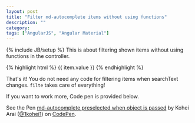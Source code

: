 ```yaml
---
layout: post
title: "Filter md-autocomplete items without using functions"
description: ""
category: 
tags: ["AngularJS", "Angular Material"]
---
```

{% include JB/setup %}
This is about filtering shown items without using functions in the controller.

{% highlight html %}
<md-autocomplete md-selected-item="ctrl.sampleValue" 
                 md-search-text="searchText" 
                 md-items="item in ctrl.items | filter:searchText"
                 md-item-text="item.value">
  <md-item-template>
    <span md-highlight-text="searchText">{{ item.value }}</span>
  </md-item-template>
</md-autocomplete>
{% endhighlight %}

That's it! You do not need any code for filtering items when searchText changes. `filte` takes care of everything!

If you want to work more, Code pen is provided below.

<p data-height="268" data-theme-id="0" data-slug-hash="QbqLqq" data-default-tab="result" data-user="1kohei1" class='codepen'>See the Pen <a href='http://codepen.io/1kohei1/pen/QbqLqq/'>md-autocomplete preselected when object is passed</a> by Kohei Arai (<a href='http://codepen.io/1kohei1'>@1kohei1</a>) on <a href='http://codepen.io'>CodePen</a>.</p>
<script async src="//assets.codepen.io/assets/embed/ei.js"></script>